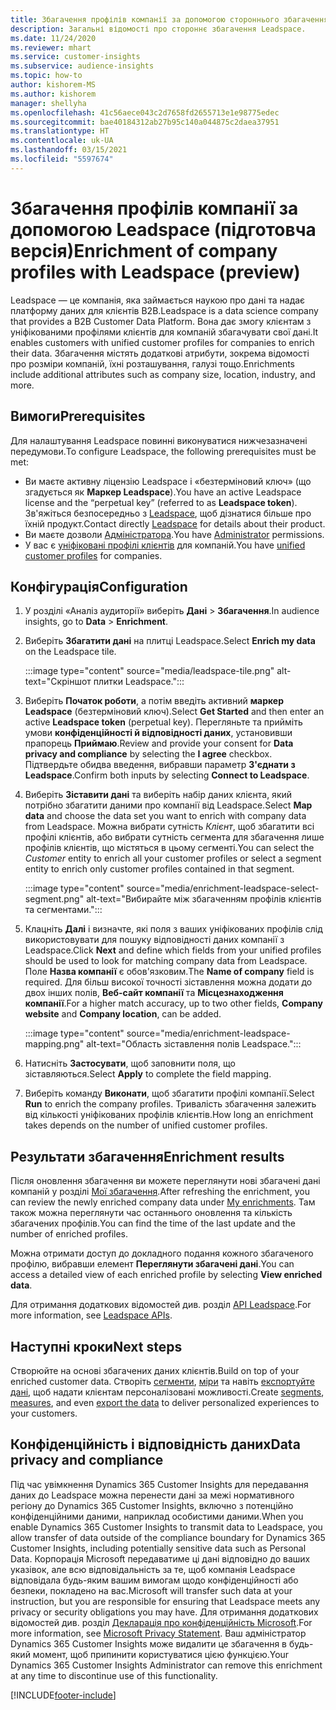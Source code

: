```yaml
---
title: Збагачення профілів компанії за допомогою стороннього збагачення Leadspace
description: Загальні відомості про стороннє збагачення Leadspace.
ms.date: 11/24/2020
ms.reviewer: mhart
ms.service: customer-insights
ms.subservice: audience-insights
ms.topic: how-to
author: kishorem-MS
ms.author: kishorem
manager: shellyha
ms.openlocfilehash: 41c56aece043c2d7658fd2655713e1e98775edec
ms.sourcegitcommit: bae40184312ab27b95c140a044875c2daea37951
ms.translationtype: HT
ms.contentlocale: uk-UA
ms.lasthandoff: 03/15/2021
ms.locfileid: "5597674"
---
```

# <a name="enrichment-of-company-profiles-with-leadspace-preview"></a><span data-ttu-id="75e89-103">Збагачення профілів компанії за допомогою Leadspace (підготовча версія)</span><span class="sxs-lookup"><span data-stu-id="75e89-103">Enrichment of company profiles with Leadspace (preview)</span></span>

<span data-ttu-id="75e89-104">Leadspace — це компанія, яка займається наукою про дані та надає платформу даних для клієнтів B2B.</span><span class="sxs-lookup"><span data-stu-id="75e89-104">Leadspace is a data science company that provides a B2B Customer Data Platform.</span></span> <span data-ttu-id="75e89-105">Вона дає змогу клієнтам з уніфікованими профілями клієнтів для компаній збагачувати свої дані.</span><span class="sxs-lookup"><span data-stu-id="75e89-105">It enables customers with unified customer profiles for companies to enrich their data.</span></span> <span data-ttu-id="75e89-106">Збагачення містять додаткові атрибути, зокрема відомості про розміри компаній, їхні розташування, галузі тощо.</span><span class="sxs-lookup"><span data-stu-id="75e89-106">Enrichments include additional attributes such as company size, location, industry, and more.</span></span>

## <a name="prerequisites"></a><span data-ttu-id="75e89-107">Вимоги</span><span class="sxs-lookup"><span data-stu-id="75e89-107">Prerequisites</span></span>

<span data-ttu-id="75e89-108">Для налаштування Leadspace повинні виконуватися нижчезазначені передумови.</span><span class="sxs-lookup"><span data-stu-id="75e89-108">To configure Leadspace, the following prerequisites must be met:</span></span>

- <span data-ttu-id="75e89-109">Ви маєте активну ліцензію Leadspace і «безтерміновий ключ» (що згадується як **Маркер Leadspace**).</span><span class="sxs-lookup"><span data-stu-id="75e89-109">You have an active Leadspace license and the “perpetual key” (referred to as **Leadspace token**).</span></span> <span data-ttu-id="75e89-110">Зв'яжіться безпосередньо з [Leadspace](https://www.leadspace.com/products/leadspace-on-demand/), щоб дізнатися більше про їхній продукт.</span><span class="sxs-lookup"><span data-stu-id="75e89-110">Contact directly [Leadspace](https://www.leadspace.com/products/leadspace-on-demand/) for details about their product.</span></span>
- <span data-ttu-id="75e89-111">Ви маєте дозволи [Адміністратора](permissions.md#administrator).</span><span class="sxs-lookup"><span data-stu-id="75e89-111">You have [Administrator](permissions.md#administrator) permissions.</span></span>
- <span data-ttu-id="75e89-112">У вас є [уніфіковані профілі клієнтів](customer-profiles.md) для компаній.</span><span class="sxs-lookup"><span data-stu-id="75e89-112">You have [unified customer profiles](customer-profiles.md) for companies.</span></span>

## <a name="configuration"></a><span data-ttu-id="75e89-113">Конфігурація</span><span class="sxs-lookup"><span data-stu-id="75e89-113">Configuration</span></span>

1. <span data-ttu-id="75e89-114">У розділі «Аналіз аудиторії» виберіть **Дані** > **Збагачення**.</span><span class="sxs-lookup"><span data-stu-id="75e89-114">In audience insights, go to **Data** > **Enrichment**.</span></span>

1. <span data-ttu-id="75e89-115">Виберіть **Збагатити дані** на плитці Leadspace.</span><span class="sxs-lookup"><span data-stu-id="75e89-115">Select **Enrich my data** on the Leadspace tile.</span></span>

   :::image type="content" source="media/leadspace-tile.png" alt-text="Скріншот плитки Leadspace.":::

1. <span data-ttu-id="75e89-117">Виберіть **Початок роботи**, а потім введіть активний **маркер Leadspace** (безтерміновий ключ).</span><span class="sxs-lookup"><span data-stu-id="75e89-117">Select **Get Started** and then enter an active **Leadspace token** (perpetual key).</span></span> <span data-ttu-id="75e89-118">Перегляньте та прийміть умови **конфіденційності й відповідності даних**, установивши прапорець **Приймаю**.</span><span class="sxs-lookup"><span data-stu-id="75e89-118">Review and provide your consent for **Data privacy and compliance** by selecting the **I agree** checkbox.</span></span> <span data-ttu-id="75e89-119">Підтвердьте обидва введення, вибравши параметр **З'єднати з Leadspace**.</span><span class="sxs-lookup"><span data-stu-id="75e89-119">Confirm both inputs by selecting **Connect to Leadspace**.</span></span>

1. <span data-ttu-id="75e89-120">Виберіть **Зіставити дані** та виберіть набір даних клієнта, який потрібно збагатити даними про компанії від Leadspace.</span><span class="sxs-lookup"><span data-stu-id="75e89-120">Select **Map data** and choose the data set you want to enrich with company data from Leadspace.</span></span> <span data-ttu-id="75e89-121">Можна вибрати сутність *Клієнт*, щоб збагатити всі профілі клієнтів, або вибрати сутність сегмента для збагачення лише профілів клієнтів, що містяться в цьому сегменті.</span><span class="sxs-lookup"><span data-stu-id="75e89-121">You can select the *Customer* entity to enrich all your customer profiles or select a segment entity to enrich only customer profiles contained in that segment.</span></span>

   :::image type="content" source="media/enrichment-leadspace-select-segment.png" alt-text="Вибирайте між збагаченням профілів клієнтів та сегментами.":::

1. <span data-ttu-id="75e89-123">Клацніть **Далі** і визначте, які поля з ваших уніфікованих профілів слід використовувати для пошуку відповідності даних компанії з Leadspace.</span><span class="sxs-lookup"><span data-stu-id="75e89-123">Click **Next** and define which fields from your unified profiles should be used to look for matching company data from Leadspace.</span></span> <span data-ttu-id="75e89-124">Поле **Назва компанії** є обов'язковим.</span><span class="sxs-lookup"><span data-stu-id="75e89-124">The **Name of company** field is required.</span></span> <span data-ttu-id="75e89-125">Для більш високої точності зіставлення можна додати до двох інших полів, **Веб-сайт компанії** та **Місцезнаходження компанії**.</span><span class="sxs-lookup"><span data-stu-id="75e89-125">For a higher match accuracy, up to two other fields, **Company website** and **Company location**, can be added.</span></span>

   :::image type="content" source="media/enrichment-leadspace-mapping.png" alt-text="Область зіставлення полів Leadspace.":::
   
1. <span data-ttu-id="75e89-127">Натисніть **Застосувати**, щоб заповнити поля, що зіставляються.</span><span class="sxs-lookup"><span data-stu-id="75e89-127">Select **Apply** to complete the field mapping.</span></span>

1. <span data-ttu-id="75e89-128">Виберіть команду **Виконати**, щоб збагатити профілі компанії.</span><span class="sxs-lookup"><span data-stu-id="75e89-128">Select **Run** to enrich the company profiles.</span></span> <span data-ttu-id="75e89-129">Тривалість збагачення залежить від кількості уніфікованих профілів клієнтів.</span><span class="sxs-lookup"><span data-stu-id="75e89-129">How long an enrichment takes depends on the number of unified customer profiles.</span></span>

## <a name="enrichment-results"></a><span data-ttu-id="75e89-130">Результати збагачення</span><span class="sxs-lookup"><span data-stu-id="75e89-130">Enrichment results</span></span>

<span data-ttu-id="75e89-131">Після оновлення збагачення ви можете переглянути нові збагачені дані компаній у розділі [Мої збагачення](enrichment-hub.md).</span><span class="sxs-lookup"><span data-stu-id="75e89-131">After refreshing the enrichment, you can review the newly enriched company data under [My enrichments](enrichment-hub.md).</span></span> <span data-ttu-id="75e89-132">Там також можна переглянути час останнього оновлення та кількість збагачених профілів.</span><span class="sxs-lookup"><span data-stu-id="75e89-132">You can find the time of the last update and the number of enriched profiles.</span></span>

<span data-ttu-id="75e89-133">Можна отримати доступ до докладного подання кожного збагаченого профілю, вибравши елемент **Переглянути збагачені дані**.</span><span class="sxs-lookup"><span data-stu-id="75e89-133">You can access a detailed view of each enriched profile by selecting **View enriched data**.</span></span>

<span data-ttu-id="75e89-134">Для отримання додаткових відомостей див. розділ [API Leadspace](https://support.leadspace.com/hc/en-us/sections/201997649-API).</span><span class="sxs-lookup"><span data-stu-id="75e89-134">For more information, see [Leadspace APIs](https://support.leadspace.com/hc/en-us/sections/201997649-API).</span></span>

## <a name="next-steps"></a><span data-ttu-id="75e89-135">Наступні кроки</span><span class="sxs-lookup"><span data-stu-id="75e89-135">Next steps</span></span>

<span data-ttu-id="75e89-136">Створюйте на основі збагачених даних клієнтів.</span><span class="sxs-lookup"><span data-stu-id="75e89-136">Build on top of your enriched customer data.</span></span> <span data-ttu-id="75e89-137">Створіть [сегменти](segments.md), [міри](measures.md) та навіть [експортуйте дані](export-destinations.md), щоб надати клієнтам персоналізовані можливості.</span><span class="sxs-lookup"><span data-stu-id="75e89-137">Create [segments](segments.md), [measures](measures.md), and even [export the data](export-destinations.md) to deliver personalized experiences to your customers.</span></span>

## <a name="data-privacy-and-compliance"></a><span data-ttu-id="75e89-138">Конфіденційність і відповідність даних</span><span class="sxs-lookup"><span data-stu-id="75e89-138">Data privacy and compliance</span></span>

<span data-ttu-id="75e89-139">Під час увімкнення Dynamics 365 Customer Insights для передавання даних до Leadspace можна перенести дані за межі нормативного регіону до Dynamics 365 Customer Insights, включно з потенційно конфіденційними даними, наприклад особистими даними.</span><span class="sxs-lookup"><span data-stu-id="75e89-139">When you enable Dynamics 365 Customer Insights to transmit data to Leadspace, you allow transfer of data outside of the compliance boundary for Dynamics 365 Customer Insights, including potentially sensitive data such as Personal Data.</span></span> <span data-ttu-id="75e89-140">Корпорація Microsoft передаватиме ці дані відповідно до ваших указівок, але всю відповідальність за те, щоб компанія Leadspace відповідала будь-яким вашим вимогам щодо конфіденційності або безпеки, покладено на вас.</span><span class="sxs-lookup"><span data-stu-id="75e89-140">Microsoft will transfer such data at your instruction, but you are responsible for ensuring that Leadspace meets any privacy or security obligations you may have.</span></span> <span data-ttu-id="75e89-141">Для отримання додаткових відомостей див. розділ [Декларація про конфіденційність Microsoft](https://go.microsoft.com/fwlink/?linkid=396732).</span><span class="sxs-lookup"><span data-stu-id="75e89-141">For more information, see [Microsoft Privacy Statement](https://go.microsoft.com/fwlink/?linkid=396732).</span></span>
<span data-ttu-id="75e89-142">Ваш адміністратор Dynamics 365 Customer Insights може видалити це збагачення в будь-який момент, щоб припинити користуватися цією функцією.</span><span class="sxs-lookup"><span data-stu-id="75e89-142">Your Dynamics 365 Customer Insights Administrator can remove this enrichment at any time to discontinue use of this functionality.</span></span>


[!INCLUDE[footer-include](../includes/footer-banner.md)]